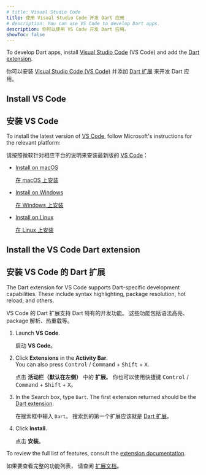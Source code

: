 ```yaml
---
# title: Visual Studio Code
title: 使用 Visual Studio Code 开发 Dart 应用
# description: You can use VS Code to develop Dart apps.
description: 你可以使用 VS Code 开发 Dart 应用。
showToc: false
---
```


To develop Dart apps,
install [Visual Studio Code][vs-code] (VS Code)
and add the [Dart extension][].

你可以安装 [Visual Studio Code (VS Code)][vs-code]
并添加 [Dart 扩展][Dart extension] 来开发 Dart 应用。

## Install VS Code

## 安装 VS Code

To install the latest version of [VS Code][],
follow Microsoft's instructions for the relevant platform:

请按照微软针对相应平台的说明来安装最新版的 [VS Code][]：

- [Install on macOS][]

  [在 macOS 上安装][Install on macOS]

- [Install on Windows][]

  [在 Windows 上安装][Install on Windows]

- [Install on Linux][]

  [在 Linux 上安装][Install on Linux]

[VS Code]: https://code.visualstudio.com/
[Install on macOS]: https://code.visualstudio.com/docs/setup/mac
[Install on Windows]: https://code.visualstudio.com/docs/setup/windows
[Install on Linux]: https://code.visualstudio.com/docs/setup/linux

## Install the VS Code Dart extension

## 安装 VS Code 的 Dart 扩展

The Dart extension for VS Code supports Dart-specific development capabilities.
These include syntax highlighting, package resolution, hot reload, and others.

VS Code 的 Dart 扩展支持 Dart 特有的开发功能。
这些功能包括语法高亮、package 解析、热重载等。

1. Launch **VS Code**.

   启动 **VS Code**。

1. Click **Extensions** in the **Activity Bar**.  
   You can also press
   <kbd>Control</kbd> / <kbd>Command</kbd> +
   <kbd>Shift</kbd> + <kbd>X</kbd>.

   点击 **活动栏（默认在左侧）** 中的 **扩展**。
   你也可以使用快捷键
   <kbd>Control</kbd> / <kbd>Command</kbd> +
   <kbd>Shift</kbd> + <kbd>X</kbd>。

1. In the Search box, type `Dart`.
   The first extension returned should be the [Dart extension][].

   在搜索框中输入 `Dart`。
   搜索到的第一个扩展应该就是 [Dart 扩展][Dart extension]。

1. Click **Install**.

   点击 **安装**。

To review the full list of features,
consult the [extension documentation][Dart extension].

如果要查看完整的功能列表，
请查阅 [扩展文档][Dart extension]。

[Dart extension]: https://marketplace.visualstudio.com/items?itemName=Dart-Code.dart-code
[documentation]: https://dartcode.org/docs/
[vs-code]: https://code.visualstudio.com/
